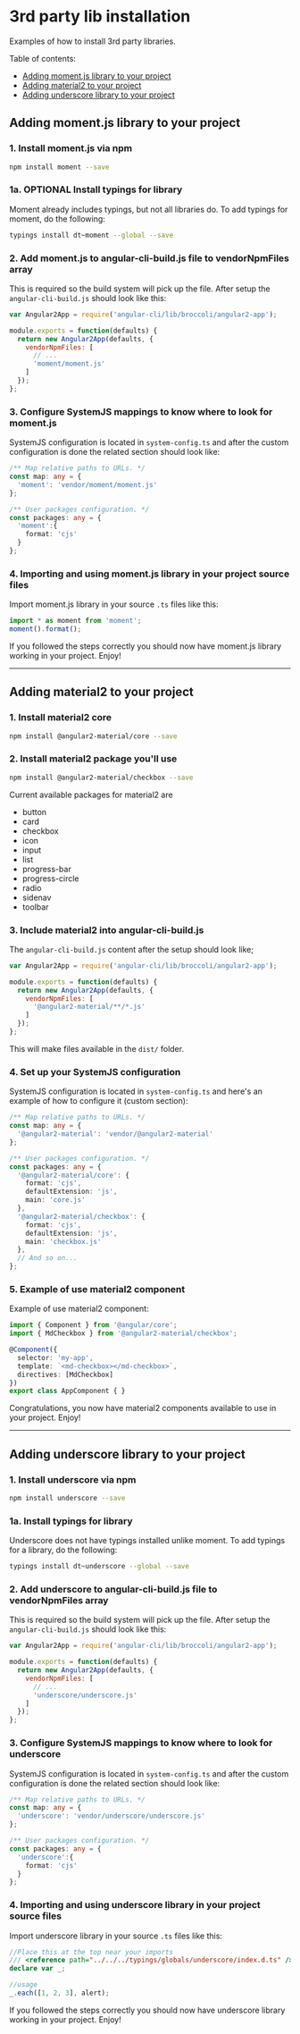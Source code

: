 # 3rd party lib installation

Examples of how to install 3rd party libraries.

Table of contents:
- [Adding moment.js library to your project](#adding-momentjs-library-to-your-project)
- [Adding material2 to your project](#adding-material2-to-your-project)
- [Adding underscore library to your project](#adding-underscore-library-to-your-project)

## Adding moment.js library to your project

### 1. Install moment.js via npm

```bash
npm install moment --save
```

### 1a. **OPTIONAL** Install typings for library

Moment already includes typings, but not all libraries do. To add typings for moment, do the following:

```bash
typings install dt~moment --global --save
```

### 2. Add moment.js to angular-cli-build.js file to vendorNpmFiles array

This is required so the build system will pick up the file. After setup the `angular-cli-build.js` should look like this:

```js
var Angular2App = require('angular-cli/lib/broccoli/angular2-app');

module.exports = function(defaults) {
  return new Angular2App(defaults, {
    vendorNpmFiles: [
      // ...
      'moment/moment.js'
    ]
  });
};
```

### 3. Configure SystemJS mappings to know where to look for moment.js

SystemJS configuration is located in `system-config.ts` and after the custom configuration is done the related section should look like:

```ts
/** Map relative paths to URLs. */
const map: any = {
  'moment': 'vendor/moment/moment.js'
};

/** User packages configuration. */
const packages: any = {
  'moment':{
    format: 'cjs'
  }
};
```

### 4. Importing and using moment.js library in your project source files

Import moment.js library in your source `.ts` files like this:

```ts
import * as moment from 'moment';
moment().format();
```

If you followed the steps correctly you should now have moment.js library working in your project. Enjoy!

___

## Adding material2 to your project

### 1. Install material2 core

```bash
npm install @angular2-material/core --save
```

### 2. Install material2 package you'll use

```bash
npm install @angular2-material/checkbox --save
```

Current available packages for material2 are
- button
- card
- checkbox
- icon
- input
- list
- progress-bar
- progress-circle
- radio
- sidenav
- toolbar

### 3. Include material2 into angular-cli-build.js

The `angular-cli-build.js` content after the setup should look like;

```js
var Angular2App = require('angular-cli/lib/broccoli/angular2-app');

module.exports = function(defaults) {
  return new Angular2App(defaults, {
    vendorNpmFiles: [
      '@angular2-material/**/*.js'
    ]
  });
};
```

This will make files available in the `dist/` folder.

### 4. Set up your SystemJS configuration

SystemJS configuration is located in `system-config.ts` and here's an example of how to configure it (custom section):

```ts
/** Map relative paths to URLs. */
const map: any = {
  '@angular2-material': 'vendor/@angular2-material'
};

/** User packages configuration. */
const packages: any = {
  '@angular2-material/core': {
    format: 'cjs',
    defaultExtension: 'js',
    main: 'core.js'
  },
  '@angular2-material/checkbox': {
    format: 'cjs',
    defaultExtension: 'js',
    main: 'checkbox.js'
  },
  // And so on...
};
```

### 5. Example of use material2 component

Example of use material2 component:

```ts
import { Component } from '@angular/core';
import { MdCheckbox } from '@angular2-material/checkbox';

@Component({
  selector: 'my-app',
  template: `<md-checkbox></md-checkbox>`,
  directives: [MdCheckbox]
})
export class AppComponent { }
```

Congratulations, you now have material2 components available to use in your project. Enjoy!

___

## Adding underscore library to your project

### 1. Install underscore via npm

```bash
npm install underscore --save
```

### 1a. Install typings for library

Underscore does not have typings installed unlike moment. To add typings for a library, do the following:

```bash
typings install dt~underscore --global --save
```

### 2. Add underscore to angular-cli-build.js file to vendorNpmFiles array

This is required so the build system will pick up the file. After setup the `angular-cli-build.js` should look like this:

```js
var Angular2App = require('angular-cli/lib/broccoli/angular2-app');

module.exports = function(defaults) {
  return new Angular2App(defaults, {
    vendorNpmFiles: [
      // ...
      'underscore/underscore.js'
    ]
  });
};
```

### 3. Configure SystemJS mappings to know where to look for underscore

SystemJS configuration is located in `system-config.ts` and after the custom configuration is done the related section should look like:

```ts
/** Map relative paths to URLs. */
const map: any = {
  'underscore': 'vendor/underscore/underscore.js'
};

/** User packages configuration. */
const packages: any = {
  'underscore':{
    format: 'cjs'
  }
};
```

### 4. Importing and using underscore library in your project source files

Import underscore library in your source `.ts` files like this:

```ts
//Place this at the top near your imports
/// <reference path="../../../typings/globals/underscore/index.d.ts" />
declare var _;

//usage
_.each([1, 2, 3], alert);
```

If you followed the steps correctly you should now have underscore library working in your project. Enjoy!